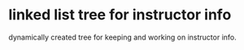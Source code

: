 # linked list tree for instructor info

dynamically created tree for keeping and working on instructor info.
